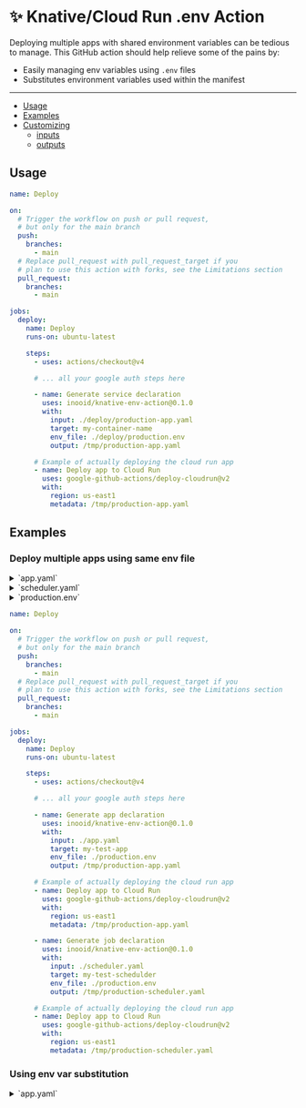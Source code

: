 # ✨ Knative/Cloud Run .env Action

Deploying multiple apps with shared environment variables can be tedious to
manage. This GitHub action should help relieve some of the pains by:

- Easily managing env variables using `.env` files
- Substitutes environment variables used within the manifest

---

- [Usage](#usage)
- [Examples](#examples)
- [Customizing](#customizing)
  - [inputs](#inputs)
  - [outputs](#outputs)

## Usage

```yml
name: Deploy

on:
  # Trigger the workflow on push or pull request,
  # but only for the main branch
  push:
    branches:
      - main
  # Replace pull_request with pull_request_target if you
  # plan to use this action with forks, see the Limitations section
  pull_request:
    branches:
      - main

jobs:
  deploy:
    name: Deploy
    runs-on: ubuntu-latest

    steps:
      - uses: actions/checkout@v4

      # ... all your google auth steps here

      - name: Generate service declaration
        uses: inooid/knative-env-action@0.1.0
        with:
          input: ./deploy/production-app.yaml
          target: my-container-name
          env_file: ./deploy/production.env
          output: /tmp/production-app.yaml

      # Example of actually deploying the cloud run app
      - name: Deploy app to Cloud Run
        uses: google-github-actions/deploy-cloudrun@v2
        with:
          region: us-east1
          metadata: /tmp/production-app.yaml
```

## Examples

### Deploy multiple apps using same env file

<details>
  <summary>`app.yaml`</summary>

```yaml
# app.yaml
apiVersion: serving.knative.dev/v1
kind: Service
metadata:
  name: my-test-schedulder
  labels:
    cloud.googleapis.com/location: us-east1
spec:
  template:
    spec:
      containers:
        - name: my-test-app
          image: my-image
          ports:
            - name: http1
              containerPort: 8080
```

</details>

<details>
  <summary>`scheduler.yaml`</summary>

```yaml
# scheduler.yaml
apiVersion: run.googleapis.com/v1
kind: Job
metadata:
  name: my-test-schedulder
  labels:
    cloud.googleapis.com/location: us-east1
spec:
  template:
    metadata:
      annotations:
        run.googleapis.com/execution-environment: gen2
    spec:
      taskCount: 1
      template:
        spec:
          containers:
            - name: my-test-schedulder
              image: my-image
              command: ./scheduler --limit 50
```

</details>

<details>
  <summary>`production.env`</summary>

```env
APP_URL=https://localhost
LOG_LEVEL=info

MAIL_HOST=smtp.sendgrid.net
MAIL_PORT=587
MAIL_USERNAME=apikey
MAIL_PASSWORD=sendgrid_api_key
MAIL_ENCRYPTION=tls
MAIL_FROM_NAME="John Smith"
MAIL_FROM_ADDRESS=from@example.com
```

</details>

```yml
name: Deploy

on:
  # Trigger the workflow on push or pull request,
  # but only for the main branch
  push:
    branches:
      - main
  # Replace pull_request with pull_request_target if you
  # plan to use this action with forks, see the Limitations section
  pull_request:
    branches:
      - main

jobs:
  deploy:
    name: Deploy
    runs-on: ubuntu-latest

    steps:
      - uses: actions/checkout@v4

      # ... all your google auth steps here

      - name: Generate app declaration
        uses: inooid/knative-env-action@0.1.0
        with:
          input: ./app.yaml
          target: my-test-app
          env_file: ./production.env
          output: /tmp/production-app.yaml

      # Example of actually deploying the cloud run app
      - name: Deploy app to Cloud Run
        uses: google-github-actions/deploy-cloudrun@v2
        with:
          region: us-east1
          metadata: /tmp/production-app.yaml

      - name: Generate job declaration
        uses: inooid/knative-env-action@0.1.0
        with:
          input: ./scheduler.yaml
          target: my-test-schedulder
          env_file: ./production.env
          output: /tmp/production-scheduler.yaml

      # Example of actually deploying the cloud run app
      - name: Deploy app to Cloud Run
        uses: google-github-actions/deploy-cloudrun@v2
        with:
          region: us-east1
          metadata: /tmp/production-scheduler.yaml
```

### Using env var substitution

<details>
  <summary>`app.yaml`</summary>

```yaml
# app.yaml
apiVersion: serving.knative.dev/v1
kind: Service
metadata:
  name: ${APP_NAME}
  labels:
    cloud.googleapis.com/location: ${APP_LOCATION}
spec:
  template:
    spec:
      containers:
        - name: ${APP_NAME}
          image: ${APP_IMAGE}
          ports:
            - name: http1
              containerPort: 8080
```

```yml
name: Deploy

on:
  # Trigger the workflow on push or pull request,
  # but only for the main branch
  push:
    branches:
      - main
  # Replace pull_request with pull_request_target if you
  # plan to use this action with forks, see the Limitations section
  pull_request:
    branches:
      - main

jobs:
  deploy:
    name: Deploy
    runs-on: ubuntu-latest

    steps:
      - uses: actions/checkout@v4

      # ... all your google auth steps here

      - name: Generate app declaration
        uses: inooid/knative-env-action@0.1.0
        env:
          APP_NAME: ${{ vars.APP_NAME }}
          APP_LOCATION: ${{ vars.APP_LOCATION }}
          APP_IMAGE: ${{ vars.APP_IMAGE }} # Could be the output from the image build step
        with:
          input: ./app.yaml
          target: ${{ vars.APP_NAME }}
          env_file: ./production.env
          output: /tmp/production-app.yaml

      # Example of actually deploying the cloud run app
      - name: Deploy app to Cloud Run
        uses: google-github-actions/deploy-cloudrun@v2
        with:
          region: ${{ vars.APP_LOCATION }}
          metadata: /tmp/production-app.yaml
```

## Customizing

### inputs

The following inputs can be used as `step.with` keys:

| Name       | Type     | Required? | Description                                                               |
| ---------- | -------- | --------- | ------------------------------------------------------------------------- |
| `input`    | `String` | Yes       | The input path of the knative yaml file (e.g. `./app.yaml`)               |
| `target`   | `String` | Yes       | The name of the target container                                          |
| `env_file` | `String` | Yes       | The path to the `.env` file                                               |
| `output`   | `String` | Yes       | The output path of the generated knative yaml file (e.g. `/tmp/app.yaml`) |

### outputs

There are currently no outputs available
